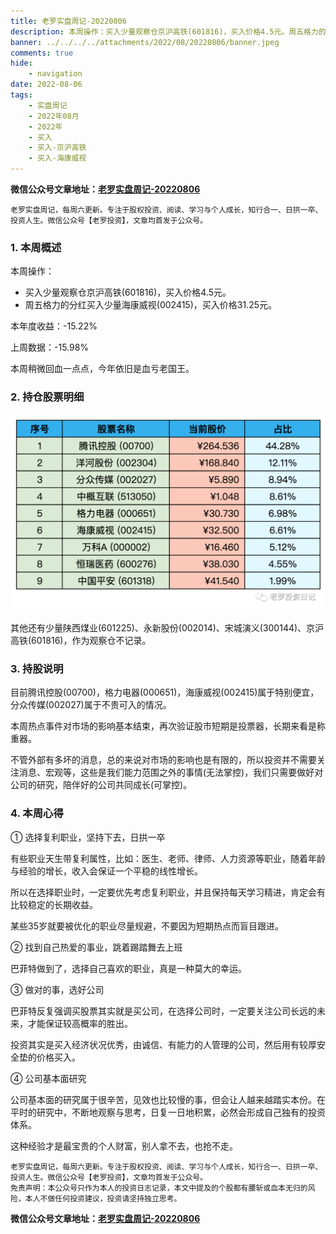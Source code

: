 ```yaml
---
title: 老罗实盘周记-20220806
description: 本周操作：买入少量观察仓京沪高铁(601816)，买入价格4.5元。周五格力的分红买入少量海康威视(002415)，买入价格31.25元。本年度收益：-15.22%，上周数据：-15.98%，本周稍微回血一点点，今年依旧是血亏老国王。其他还有少量陕西煤业(601225)、永新股份(002014)、宋城演义(300144)、京沪高铁(601816)，作为观察仓不记录。目前腾讯控股(00700)，格力电器(000651)，海康威视(002415)属于特别便宜，分众传媒(002027)属于不贵可入的情况。
banner: ../../../../attachments/2022/08/20220806/banner.jpeg
comments: true
hide:
    - navigation
date: 2022-08-06
tags:
    - 实盘周记
    - 2022年08月
    - 2022年
    - 买入
    - 买入-京沪高铁
    - 买入-海康威视
---
```


__微信公众号文章地址：[老罗实盘周记-20220806](https://mp.weixin.qq.com/s/542LDayu10LlqjBhmFPtvg)__

```
老罗实盘周记，每周六更新。专注于股权投资、阅读、学习与个人成长，知行合一、日拱一卒、投资人生。微信公众号【老罗投资】，文章均首发于公众号。
```

### 1. 本周概述

本周操作：

+ 买入少量观察仓京沪高铁(601816)，买入价格4.5元。
+ 周五格力的分红买入少量海康威视(002415)，买入价格31.25元。

本年度收益：<span class="green">-15.22%</span>

上周数据：<span class="green">-15.98%</span>

本周稍微回血一点点，今年依旧是血亏老国王。

### 2. 持仓股票明细

![持仓股票明细 (港股已换算为人民币)](../../../attachments/2022/08/20220806/1.png)

其他还有少量陕西煤业(601225)、永新股份(002014)、宋城演义(300144)、京沪高铁(601816)，作为观察仓不记录。

### 3. 持股说明

目前腾讯控股(00700)，格力电器(000651)，海康威视(002415)属于特别便宜，分众传媒(002027)属于不贵可入的情况。

本周热点事件对市场的影响基本结束，再次验证股市短期是投票器，长期来看是称重器。

不管外部有多坏的消息，总的来说对市场的影响也是有限的，所以投资并不需要关注消息、宏观等，这些是我们能力范围之外的事情(无法掌控)，我们只需要做好对公司的研究，陪伴好的公司共同成长(可掌控)。

### 4. 本周心得

① 选择复利职业，坚持下去，日拱一卒

有些职业天生带复利属性，比如：医生、老师、律师、人力资源等职业，随着年龄与经验的增长，收入会保证一个平稳的线性增长。

所以在选择职业时，一定要优先考虑复利职业，并且保持每天学习精进，肯定会有比较稳定的长期收益。

某些35岁就要被优化的职业尽量规避，不要因为短期热点而盲目跟进。

② 找到自己热爱的事业，跳着踢踏舞去上班

巴菲特做到了，选择自己喜欢的职业，真是一种莫大的幸运。

③ 做对的事，选好公司

巴菲特反复强调买股票其实就是买公司，在选择公司时，一定要关注公司长远的未来，才能保证较高概率的胜出。

投资其实是买入经济状况优秀，由诚信、有能力的人管理的公司，然后用有较厚安全垫的价格买入。

④ 公司基本面研究

公司基本面的研究属于很辛苦，见效也比较慢的事，但会让人越来越踏实本份。在平时的研究中，不断地观察与思考，日复一日地积累，必然会形成自己独有的投资体系。

这种经验才是最宝贵的个人财富，别人拿不去，也抢不走。

```
老罗实盘周记，每周六更新。专注于股权投资、阅读、学习与个人成长，知行合一、日拱一卒、投资人生。微信公众号【老罗投资】，文章均首发于公众号。
免责声明：本公众号只作为本人的投资日志记录，本文中提及的个股都有腰斩或血本无归的风险，本人不做任何投资建议，投资请坚持独立思考。
```

__微信公众号文章地址：[老罗实盘周记-20220806](https://mp.weixin.qq.com/s/542LDayu10LlqjBhmFPtvg)__